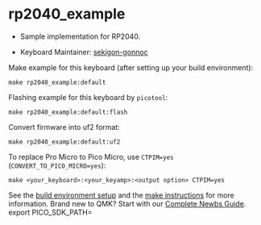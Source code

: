 # rp2040_example

* Sample implementation for RP2040.

* Keyboard Maintainer: [sekigon-gonnoc](https://github.com/sekigon-gonnoc)

Make example for this keyboard (after setting up your build environment):

    make rp2040_example:default

Flashing example for this keyboard by `picotool`:

    make rp2040_example:default:flash

Convert firmware into uf2 format:

    make rp2040_example:default:uf2

To replace Pro Micro to Pico Micro, use `CTPIM=yes` (`CONVERT_TO_PICO_MICRO=yes`):

    make <your_keyboard>:<your_keyamp>:<output option> CTPIM=yes


See the [build environment setup](https://docs.qmk.fm/#/getting_started_build_tools) and the [make instructions](https://docs.qmk.fm/#/getting_started_make_guide) for more information. Brand new to QMK? Start with our [Complete Newbs Guide](https://docs.qmk.fm/#/newbs).
export PICO_SDK_PATH=
